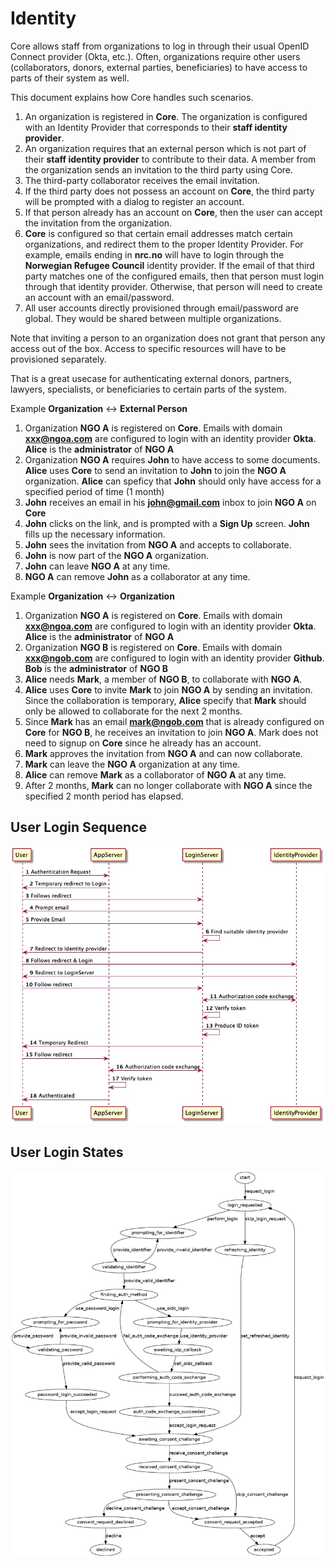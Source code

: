 # Identity

Core allows staff from organizations to log in through their usual OpenID Connect provider (Okta, etc.). Often,
organizations require other users (collaborators, donors, external parties, beneficiaries) to have access to parts of
their system as well.

This document explains how Core handles such scenarios.

1. An organization is registered in **Core**. The organization is configured with an Identity Provider that corresponds
   to their **staff identity provider**.
2. An organization requires that an external person which is not part of their **staff identity provider** to contribute
   to their data. A member from the organization sends an invitation to the third party using Core.
3. The third-party collaborator receives the email invitation.
4. If the third party does not possess an account on **Core**, the third party will be prompted with a dialog to
   register an account.
5. If that person already has an account on **Core**, then the user can accept the invitation from the organization.
6. **Core** is configured so that certain email addresses match certain organizations, and redirect them to the proper
   Identity Provider. For example, emails ending in **nrc.no** will have to login through the **Norwegian Refugee
   Council** identity provider. If the email of that third party matches one of the configured emails, then that person
   must login through that identity provider. Otherwise, that person will need to create an account with an
   email/password.
7. All user accounts directly provisioned through email/password are global. They would be shared between multiple
   organizations.

Note that inviting a person to an organization does not grant that person any access out of the box. Access to specific
resources will have to be provisioned separately.

That is a great usecase for authenticating external donors, partners, lawyers, specialists, or beneficiaries to certain
parts of the system.

Example **Organization** <-> **External Person**

1. Organization **NGO A** is registered on **Core**. Emails with domain **xxx@ngoa.com** are configured to login with an
   identity provider **Okta**. **Alice** is the **administrator** of **NGO A**
2. Organization **NGO A** requires **John** to have access to some documents. **Alice** uses **Core** to send an
   invitation to **John** to join the **NGO A** organization. **Alice** can speficy that **John** should only have
   access for a specified period of time (1 month)
3. **John** receives an email in his **john@gmail.com** inbox to join **NGO A** on **Core**
4. **John** clicks on the link, and is prompted with a **Sign Up** screen. **John** fills up the necessary information.
5. **John** sees the invitation from **NGO A** and accepts to collaborate.
6. **John** is now part of the **NGO A** organization.
7. **John** can leave **NGO A** at any time.
8. **NGO A** can remove **John** as a collaborator at any time.

Example **Organization** <-> **Organization**

1. Organization **NGO A** is registered on **Core**. Emails with domain **xxx@ngoa.com** are configured to login with an
   identity provider **Okta**. **Alice** is the **administrator** of **NGO A**
2. Organization **NGO B** is registered on **Core**. Emails with domain **xxx@ngob.com** are configured to login with an
   identity provider **Github**. **Bob** is the **administrator** of **NGO B**
3. **Alice** needs **Mark**, a member of **NGO B**, to collaborate with **NGO A**.
4. **Alice** uses **Core** to invite **Mark** to join **NGO A** by sending an invitation. Since the collaboration is
   temporary, **Alice** specify that **Mark** should only be allowed to collaborate for the next 2 months.
5. Since **Mark** has an email **mark@ngob.com** that is already configured on **Core** for **NGO B**, he receives an
   invitation to join **NGO A**. Mark does not need to signup on **Core** since he already has an account.
6. **Mark** approves the invitation from **NGO A** and can now collaborate.
7. **Mark** can leave the **NGO A** organization at any time.
8. **Alice** can remove **Mark** as a collaborator of **NGO A** at any time.
9. After 2 months, **Mark** can no longer collaborate with **NGO A** since the specified 2 month period has elapsed.

## User Login Sequence
![login sequence](images/login_sequence.jpg)

## User Login States
![login sequence](images/login_state.png)
